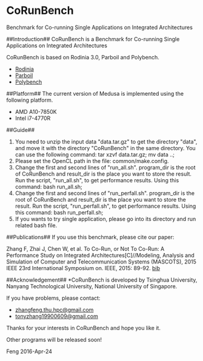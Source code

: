 # CoRunBench
Benchmark for Co-running Single Applications on Integrated Architectures

##Introduction##
CoRunBench is a Benchmark for Co-running Single Applications on Integrated Architectures

CoRunBench is based on Rodinia 3.0, Parboil and Polybench.
*  [Rodinia](http://www.cs.virginia.edu/~skadron/wiki/rodinia/index.php/Rodinia:Accelerating_Compute-Intensive_Applications_with_Accelerators)
*  [Parboil](http://impact.crhc.illinois.edu/parboil/parboil.aspx)
*  [Polybench](http://web.cse.ohio-state.edu/~pouchet/software/polybench/GPU/)

##Platform##
The current version of Medusa is implemented using the following platform.
* AMD A10-7850K
* Intel i7-4770R

##Guide##
1. You need to unzip the input data "data.tar.gz" to get the directory "data", and move it with the directory "CoRunBench" in the same directory.
You can use the following command:
tar xzvf data.tar.gz;
mv data ..;
2. Please set the OpenCL path in the file: common/make.config.
3. Change the first and second lines of "run_all.sh".
program_dir is the root of CoRunBench and result_dir is the place you want to store the result.
Run the script, "run_all.sh", to get performance results.
Using this command:
bash run_all.sh;
4. Change the first and second lines of "run_perfall.sh".
program_dir is the root of CoRunBench and result_dir is the place you want to store the result. Run the script, "run_perfall.sh", to get performance results.
Using this command:
bash run_perfall.sh;
5. If you wants to try single application, please go into its directory and run related bash file.

##Publications##
If you use this benchmark, please cite our paper:

Zhang F, Zhai J, Chen W, et al. To Co-Run, or Not To Co-Run: A Performance Study on Integrated Architectures[C]//Modeling, Analysis and Simulation of Computer and Telecommunication Systems (MASCOTS), 2015 IEEE 23rd International Symposium on. IEEE, 2015: 89-92. [bib](https://scholar.google.com/scholar?hl=zh-CN&q=To+Co-Run%2C+or+Not+To+Co-Run%3A+A+Performance+Study+on+Integrated+Architectures&btnG=&lr=#)


##Acknowledgement##
*CoRunBench is developed by Tsinghua University, Nanyang Technological University, National University of Singapore.


If you have problems, please contact:
* zhangfeng.thu.hpc@gmail.com
* tonyzhang19900609@gmail.com

Thanks for your interests in CoRunBench and hope you like it.

Other programs will be released soon!

Feng
2016-Apr-24
